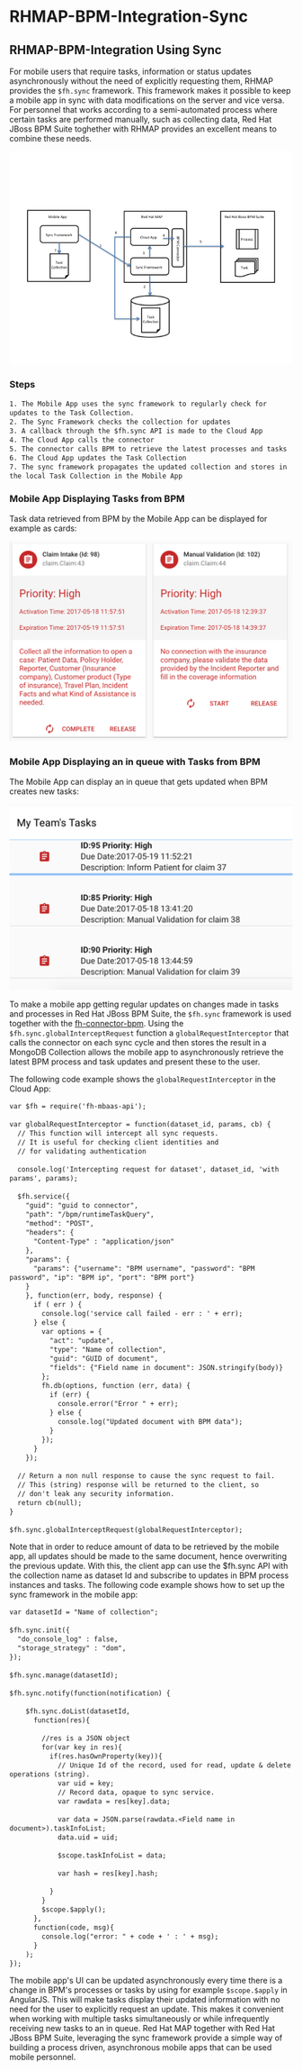 # RHMAP-BPM-Integration-Sync

## RHMAP-BPM-Integration Using Sync
For mobile users that require tasks, information or status updates asynchronously without the need of explicitly requesting them, RHMAP provides the `$fh.sync` framework. This framework makes it possible to keep a mobile app in sync with data modifications on the server and vice versa. For personnel that works according to a semi-automated process where certain tasks are performed manually, such as collecting data, Red Hat JBoss BPM Suite toghether with RHMAP provides an excellent means to combine these needs.

![alt text](./img/architecture.png "Architecture")

### Steps
```
1. The Mobile App uses the sync framework to regularly check for updates to the Task Collection.
2. The Sync Framework checks the collection for updates
3. A callback through the $fh.sync API is made to the Cloud App
4. The Cloud App calls the connector
5. The connector calls BPM to retrieve the latest processes and tasks
6. The Cloud App updates the Task Collection
7. The sync framework propagates the updated collection and stores in the local Task Collection in the Mobile App

```
### Mobile App Displaying Tasks from BPM
Task data retrieved from BPM by the Mobile App can be displayed for example as cards:

![alt text](./img/cardswithtasks.png "Cards with tasks")

### Mobile App Displaying an in queue with Tasks from BPM
The Mobile App can display an in queue that gets updated when BPM creates new tasks:

![alt text](./img/myteamstasks.png "List with tasks")

To make a mobile app getting regular updates on changes made in tasks and processes in Red Hat JBoss BPM Suite,
the `$fh.sync` framework is used together with the [fh-connector-bpm](https://github.com/sebastianfaulhaber/fh-connector-bpm).
Using the `$fh.sync.globalInterceptRequest` function a `globalRequestInterceptor` that calls the connector on each sync cycle and then stores the result in a MongoDB Collection allows the mobile app to asynchronously retrieve the latest BPM process and task updates and present these to the user.

The following code example shows the `globalRequestInterceptor` in the Cloud App:

```
var $fh = require('fh-mbaas-api');

var globalRequestInterceptor = function(dataset_id, params, cb) {
  // This function will intercept all sync requests.
  // It is useful for checking client identities and
  // for validating authentication

  console.log('Intercepting request for dataset', dataset_id, 'with params', params);

  $fh.service({
    "guid": "guid to connector",
    "path": "/bpm/runtimeTaskQuery",
    "method": "POST",
    "headers": {
      "Content-Type" : "application/json"
    },
    "params": {
      "params": {"username": "BPM username", "password": "BPM password", "ip": "BPM ip", "port": "BPM port"}
    }
    }, function(err, body, response) {
      if ( err ) {
        console.log('service call failed - err : ' + err);
      } else {
        var options = {
          "act": "update",
          "type": "Name of collection",
          "guid": "GUID of document",
          "fields": {"Field name in document": JSON.stringify(body)}
        };
        fh.db(options, function (err, data) {
          if (err) {
            console.error("Error " + err);
          } else {
            console.log("Updated document with BPM data");
          }
        });
      }
    });

  // Return a non null response to cause the sync request to fail.
  // This (string) response will be returned to the client, so
  // don't leak any security information.
  return cb(null);
}

$fh.sync.globalInterceptRequest(globalRequestInterceptor);
```

Note that in order to reduce amount of data to be retrieved by the mobile app, all updates should be made to the same document, hence overwriting the previous update.
With this, the client app can use the $fh.sync API with the collection name as dataset Id and subscribe to updates in BPM process instances and tasks.
The following code example shows how to set up the sync framework in the mobile app:

```
var datasetId = "Name of collection";

$fh.sync.init({
  "do_console_log" : false,
  "storage_strategy" : "dom",
});

$fh.sync.manage(datasetId);

$fh.sync.notify(function(notification) {

    $fh.sync.doList(datasetId,
      function(res){

        //res is a JSON object
        for(var key in res){
          if(res.hasOwnProperty(key)){
            // Unique Id of the record, used for read, update & delete operations (string).
            var uid = key;
            // Record data, opaque to sync service.
            var rawdata = res[key].data;

            var data = JSON.parse(rawdata.<Field name in document>).taskInfoList;
            data.uid = uid;

            $scope.taskInfoList = data;

            var hash = res[key].hash;

          }
        }
        $scope.$apply();
      },
      function(code, msg){
        console.log("error: " + code + ' : ' + msg);
      }
    );
});
```
The mobile app's UI can be updated asynchronously every time there is a change in BPM's processes or tasks by using for example `$scope.$apply` in AngularJS. This will make tasks display their updated information with no need for the user to
explicitly request an update. This makes it convenient when working with multiple tasks simultaneously or while
infrequently receiving new tasks to an in queue.
Red Hat MAP together with Red Hat JBoss BPM Suite, leveraging the sync framework provide a simple way of building a process driven, asynchronous mobile apps that can be used mobile personnel.
